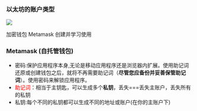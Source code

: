 ### 以太坊的账户类型

![](D:\studied\web3\learning\level0\1.区块链概念简介\发送第一笔交易\assets\pic1.png)



加密钱包 Metamask 创建并学习使用

### Metamask (自托管钱包)

- 密码:保护应用程序本身,无论是移动应用程序还是浏览器内扩展。使用助记词还原或创建钱包之后，就将不再需要助记词（**尽管您应备份并妥善保管助记词**）。使用密码来解锁应用程序。
- <font color="red">助记词</font>：相当于主钥匙，可以生成多个**私钥**，丢失===丢失主账户，丢失所有的私钥
- 私钥:每个不同的私钥都可以生成不同的地址或账户(在你的主账户下)



